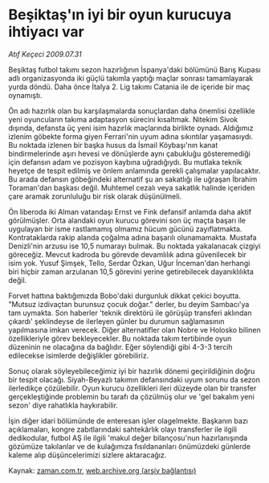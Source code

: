 # Beşiktaş'ın iyi bir oyun kurucuya ihtiyacı var

*Atıf Keçeci 2009.07.31*

<tr><td class="metin" colspan="2" style="padding-top: 20px; padding-left: 5px; padding-right: 10px;">Beşiktaş futbol takımı sezon hazırlığının İspanya'daki bölümünü Barış Kupası adlı organizasyonda iki güçlü takımla yaptığı maçlar sonrası tamamlayarak yurda döndü. Daha önce İtalya 2. Lig takımı Catania ile de içeride bir maç oynamıştı.</td></tr><tr><td class="metin" colspan="2" style="padding-top: 20px; padding-left: 5px; padding-right: 10px;"><p>Ön adı hazırlık olan bu karşılaşmalarda sonuçlardan daha önemlisi özellikle yeni oyuncuların takıma adaptasyon sürecini kısaltmak. Nitekim Sivok dışında, defansta üç yeni isim hazırlık maçlarında birlikte oynadı. Aldığımız izlenim göbekte forma giyen Ferrari'nin uyum adına sıkıntılar yaşamasıydı. Bu noktada izlenen bir başka husus da İsmail Köybaşı'nın kanat bindirmelerinde aşırı hevesi ve dönüşlerde aynı çabukluğu gösteremediği için defansın adam ve pozisyon kaybına uğradığıydı. Bu mutlaka teknik heyetçe de tespit edilmiş ve önlem anlamında gerekli çalışmalar yapılacaktır. Bu arada defansın göbeğindeki alternatif şu an sakatlığı ile uğraşan İbrahim Toraman'dan başkası değil. Muhtemel cezalı veya sakatlık halinde içeriden çare aramak zorunluluğu bir risk olarak düşünülmeli.
<p>Ön liberoda iki Alman vatandaşı Ernst ve Fink defansif anlamda daha aktif görülmüşler. Orta alandaki oyun kurucu görevini son üç maçta başarı ile uygulayan bir isme rastlamamış olmamız hücum gücünü zayıflatmakta. Kontrataklarda rakip alanda çoğalma adına başarılı olunamamakta. Mustafa Denizli'nin arzusu ise 10,5 numarayı bulmak. Bu noktada yakalanacak çizgiyi göreceğiz. Mevcut kadroda bu görevde devamlılık adına güvenilecek bir isim yok. Yusuf Şimşek, Tello, Serdar Özkan, Uğur İnceman'dan herhangi biri hiçbir zaman arzulanan 10,5 görevini yerine getirebilecek dayanıklılıkta değil.
<p>Forvet hattına baktığımızda Bobo'daki durgunluk dikkat çekici boyutta. "Mutsuz izdivaçtan burunsuz çocuk doğar." derler, bu deyim Sambacı'ya tam uymakta. Son haberler 'teknik direktörü ile görüşüp transferi aklından çıkardı' şeklindeyse de ilerleyen günler bu durumun sağlamasının yapılmasına imkan verecek. Diğer alternatifler olan Nobre ve Holosko bilinen özellikleriyle görev bekleyecekler. Bu noktada takım tertibinde oyun düzeninin ne olacağına da bağlıdır. Eğer söylendiği gibi 4-3-3 tercih edilecekse isimlerde değişlikler görebiliriz.
<p>Sonuç olarak söyleyebileceğimiz iyi bir hazırlık dönemi geçirildiğinin doğru bir tespit olacağı. Siyah-Beyazlı takımın defansındaki uyum sorunu da sezon ilerledikçe çözülebilir. Oyun kurucu özellikleri ileri düzeyde olan bir transfer gerçekleştiğinde problemin bu tarafı da çözülmüş olur ve 'gel bakalım yeni sezon' diye rahatlıkla haykırabilir.
<p>İşin diğer idari bölümünde de enteresan işler olagelmekte. Başkanın bazı açıklamaları, kongre zabıtlarındaki sahtekârlık olayı transferler ile ilgili dedikodular, futbol AŞ ile ilgili 'makul değer bilançosu'nun hazırlanışında gözümüze takılanlar ve de kulağımıza fısıldananları önümüzdeki günlerde kaleme alıp düşüncelerimizi sizlere aktaracağız. <br/></p></p></p></p></p></td></tr>

Kaynak: [zaman.com.tr](http://zaman.com.tr/yazar.do?yazino=875271), [web.archive.org (arşiv bağlantısı)](http://web.archive.org/web/20090923095831/http://www.zaman.com.tr:80/yazar.do?yazino=875271)
